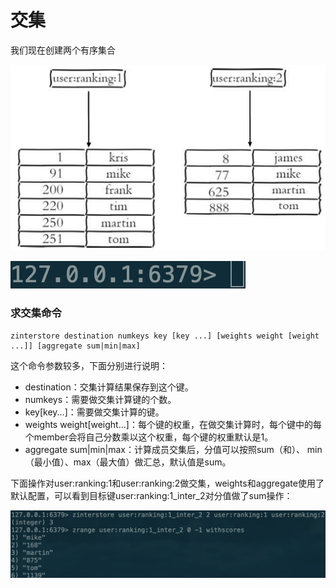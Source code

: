 # 交集

我们现在创建两个有序集合

![](../../.gitbook/assets/image%20%28124%29.png)

![](../../.gitbook/assets/image%20%287%29.png)

### 求交集命令

```text
zinterstore destination numkeys key [key ...] [weights weight [weight ...]] [aggregate sum|min|max]
```

这个命令参数较多，下面分别进行说明：

* destination：交集计算结果保存到这个键。
* numkeys：需要做交集计算键的个数。
* key\[key...\]：需要做交集计算的键。
* weights weight\[weight...\]：每个键的权重，在做交集计算时，每个键中的每个member会将自己分数乘以这个权重，每个键的权重默认是1。
* aggregate sum\|min\|max：计算成员交集后，分值可以按照sum（和）、 min（最小值）、max（最大值）做汇总，默认值是sum。

下面操作对user:ranking:1和user:ranking:2做交集，weights和aggregate使用了默认配置，可以看到目标键user:ranking:1\_inter\_2对分值做了sum操作：

![](../../.gitbook/assets/image%20%28156%29.png)

